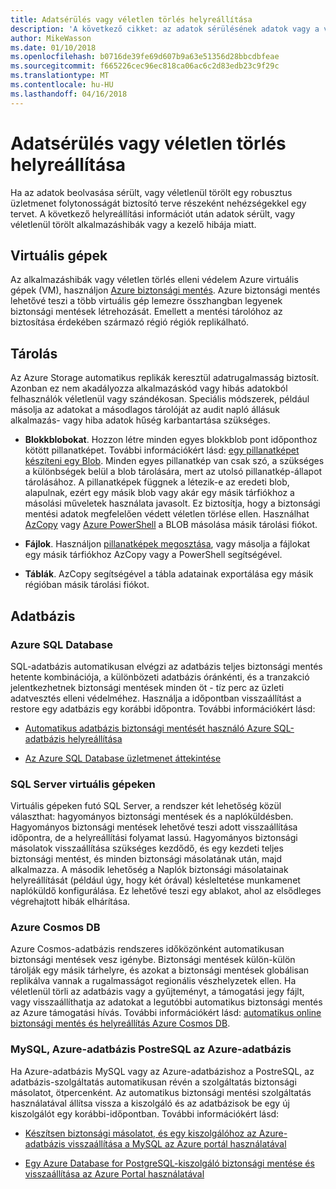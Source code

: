```yaml
---
title: Adatsérülés vagy véletlen törlés helyreállítása
description: 'A következő cikket: az adatok sérülésének adatok vagy a véletlen adattörlés és rugalmas, magas rendelkezésre állású, hiba hibatűrő alkalmazásokhoz tervezéséhez, valamint vészhelyreállítás tervezése alapos ismerete'
author: MikeWasson
ms.date: 01/10/2018
ms.openlocfilehash: b0716de39fe69d607b9a63e51356d28bbcdbfeae
ms.sourcegitcommit: f665226cec96ec818ca06ac6c2d83edb23c9f29c
ms.translationtype: MT
ms.contentlocale: hu-HU
ms.lasthandoff: 04/16/2018
---
```

# <a name="recover-from-data-corruption-or-accidental-deletion"></a>Adatsérülés vagy véletlen törlés helyreállítása 

Ha az adatok beolvasása sérült, vagy véletlenül törölt egy robusztus üzletmenet folytonosságát biztosító terve részeként nehézségekkel egy tervet. A következő helyreállítási információt után adatok sérült, vagy véletlenül törölt alkalmazáshibák vagy a kezelő hibája miatt.

## <a name="virtual-machines"></a>Virtuális gépek

Az alkalmazáshibák vagy véletlen törlés elleni védelem Azure virtuális gépek (VM), használjon [Azure biztonsági mentés](/azure/backup/). Azure biztonsági mentés lehetővé teszi a több virtuális gép lemezre összhangban legyenek biztonsági mentések létrehozását. Emellett a mentési tárolóhoz az biztosítása érdekében származó régió régiók replikálható.

## <a name="storage"></a>Tárolás

Az Azure Storage automatikus replikák keresztül adatrugalmasság biztosít. Azonban ez nem akadályozza alkalmazáskód vagy hibás adatokból felhasználók véletlenül vagy szándékosan. Speciális módszerek, például másolja az adatokat a másodlagos tárolóját az audit napló állásuk alkalmazás- vagy hiba adatok hűség karbantartása szükséges. 

- **Blokkblobokat**. Hozzon létre minden egyes blokkblob pont időponthoz kötött pillanatképet. További információkért lásd: [egy pillanatképet készíteni egy Blob](/rest/api/storageservices/creating-a-snapshot-of-a-blob). Minden egyes pillanatkép van csak szó, a szükséges a különbségek belül a blob tárolására, mert az utolsó pillanatkép-állapot tárolásához. A pillanatképek függnek a létezik-e az eredeti blob, alapulnak, ezért egy másik blob vagy akár egy másik tárfiókhoz a másolási műveletek használata javasolt. Ez biztosítja, hogy a biztonsági mentési adatok megfelelően védett véletlen törlése ellen. Használhat [AzCopy](/azure/storage/common/storage-use-azcopy) vagy [Azure PowerShell](/azure/storage/common/storage-powershell-guide-full) a BLOB másolása másik tárolási fiókot.

- **Fájlok**. Használjon [pillanatképek megosztása](/azure/storage/files/storage-snapshots-files), vagy másolja a fájlokat egy másik tárfiókhoz AzCopy vagy a PowerShell segítségével.

- **Táblák**. AzCopy segítségével a tábla adatainak exportálása egy másik régióban másik tárolási fiókot.

## <a name="database"></a>Adatbázis

### <a name="azure-sql-database"></a>Azure SQL Database 

SQL-adatbázis automatikusan elvégzi az adatbázis teljes biztonsági mentés hetente kombinációja, a különbözeti adatbázis óránkénti, és a tranzakció jelentkezhetnek biztonsági mentések minden öt - tíz perc az üzleti adatvesztés elleni védelméhez. Használja a időpontban visszaállítást a restore egy adatbázis egy korábbi időpontra. További információkért lásd:

- [Automatikus adatbázis biztonsági mentését használó Azure SQL-adatbázis helyreállítása](/azure/sql-database/sql-database-recovery-using-backups)

- [Az Azure SQL Database üzletmenet áttekintése](/azure/sql-database/sql-database-business-continuity)

### <a name="sql-server-on-vms"></a>SQL Server virtuális gépeken

Virtuális gépeken futó SQL Server, a rendszer két lehetőség közül választhat: hagyományos biztonsági mentések és a naplóküldésben. Hagyományos biztonsági mentések lehetővé teszi adott visszaállítása időpontra, de a helyreállítási folyamat lassú. Hagyományos biztonsági másolatok visszaállítása szükséges kezdődő, és egy kezdeti teljes biztonsági mentést, és minden biztonsági másolatának után, majd alkalmazza. A második lehetőség a Naplók biztonsági másolatainak helyreállítását (például úgy, hogy két órával) késleltetése munkamenet naplóküldő konfigurálása. Ez lehetővé teszi egy ablakot, ahol az elsődleges végrehajtott hibák elhárítása.

### <a name="azure-cosmos-db"></a>Azure Cosmos DB

Azure Cosmos-adatbázis rendszeres időközönként automatikusan biztonsági mentések vesz igénybe. Biztonsági mentések külön-külön tárolják egy másik tárhelyre, és azokat a biztonsági mentések globálisan replikálva vannak a rugalmasságot regionális vészhelyzetek ellen. Ha véletlenül törli az adatbázis vagy a gyűjteményt, a támogatási jegy fájlt, vagy visszaállíthatja az adatokat a legutóbbi automatikus biztonsági mentés az Azure támogatási hívás. További információkért lásd: [automatikus online biztonsági mentés és helyreállítás Azure Cosmos DB](/azure/cosmos-db/online-backup-and-restore).

### <a name="azure-database-for-mysql-azure-database-for-postresql"></a>MySQL, Azure-adatbázis PostreSQL az Azure-adatbázis

Ha Azure-adatbázis MySQL vagy az Azure-adatbázishoz a PostreSQL, az adatbázis-szolgáltatás automatikusan révén a szolgáltatás biztonsági másolatot, ötpercenként. Az automatikus biztonsági mentési szolgáltatás használatával állítsa vissza a kiszolgáló és az adatbázisok be egy új kiszolgálót egy korábbi-időpontban. További információkért lásd:

- [Készítsen biztonsági másolatot, és egy kiszolgálóhoz az Azure-adatbázis visszaállítása a MySQL az Azure portál használatával](/azure/mysql/howto-restore-server-portal)

- [Egy Azure Database for PostgreSQL-kiszolgáló biztonsági mentése és visszaállítása az Azure Portal használatával](/azure/postgresql/howto-restore-server-portal)

